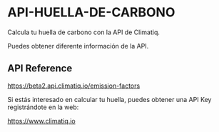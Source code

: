 # API-HUELLA-DE-CARBONO

Calcula tu huella de carbono con la API de Climatiq.

Puedes obtener diferente información de la API.


## API Reference

https://beta2.api.climatiq.io/emission-factors


Si estás interesado en calcular tu huella, puedes obtener una API Key registrándote en la web:

https://www.climatiq.io
